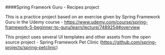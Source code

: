 ####Spring Frameork Guru - Recipes project

This is a practice project based on an exercise given by Spring Framework Guru in the Udemy course - https://www.udemy.com/course/spring-framework-5-beginner-to-guru/learn/lecture/7489254#overview

This project uses several UI templates and other assets from the open source project - Spring Framework Pet Clinic (https://github.com/spring-projects/spring-petclinic)